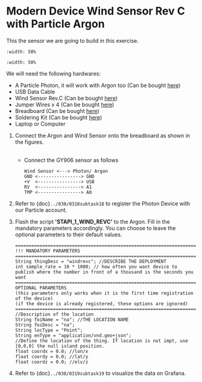# Modern Device Wind Sensor Rev C with Particle Argon
This the sensor we are going to build in this exercise.

```{figure} /_static/0214task14/img1.jpg
:width: 50%
```
```{figure} /_static/0214task14/img2.jpg
:width: 50%
```
We will need the following hardwares:
- A Particle Photon, it will work with Argon too (Can be bought <a href="https://store.particle.io/collections/gen-2/products/photon" target="_blank">here</a>)
- USB Data Cable
- Wind Sensor Rev.C (Can be bought <a href="https://moderndevice.com/product/wind-sensor/" target="_blank">here</a>)
- Jumper Wires x 4 (Can be bought <a href="https://www.adafruit.com/product/1956" target="_blank">here</a>)
- Breadboard (Can be bought <a href="https://www.amazon.com/dp/B07DL13RZH/ref=redir_mobile_desktop?_encoding=UTF8&aaxitk=Ha8lI6PHb2sFCtkeyNViLQ&hsa_cr_id=4991273630901&pd_rd_plhdr=t&pd_rd_r=e429b428-9c18-43cc-bdb2-24937613797e&pd_rd_w=SmgRr&pd_rd_wg=zw5Ku&ref_=sbx_be_s_sparkle_mcd_asin_0_img" target="_blank">here</a>)
- Soldering Kit (Can be bought <a href="https://www.amazon.com/Soldering-Iron-Kit-Temperature-Desoldering/dp/B073VDX4B7/ref=sr_1_1_sspa?crid=3TI8MUBYG9QXZ&dchild=1&keywords=soldering+kit&qid=1615313665&s=industrial&sprefix=soldering%2Cindustrial%2C166&sr=1-1-spons&psc=1&smid=A1XLBTH0MIQMMO&spLa=ZW5jcnlwdGVkUXVhbGlmaWVyPUFHUTdTSUtLUkdESUQmZW5jcnlwdGVkSWQ9QTAzODE3MjcyS0REVDQ5U1JLSVk4JmVuY3J5cHRlZEFkSWQ9QTAxMjYzMDYxOTk2N0ZMSjdVUVI2JndpZGdldE5hbWU9c3BfYXRmJmFjdGlvbj1jbGlja1JlZGlyZWN0JmRvTm90TG9nQ2xpY2s9dHJ1ZQ==" target="_blank">here</a>)
- Laptop or Computer

1. Connect the Argon and Wind Sensor onto the breadboard as shown in the figures.
    </Br><Br/>
    - Connect the GY906 sensor as follows
      ```
      Wind Sensor <---> Photon/ Argon  
      GND <----------------> GND
      +V  <----------------> USB
      RV  <----------------> A1
      TMP <----------------> A0
      ```
2. Refer to {doc}`../030/0318subtask18` to register the Photon Device with our Particle account.

3. Flash the script **'STAPI_1_WIND_REVC'** to the Argon. Fill in the mandatory parameters accordingly. You can choose to leave the optional parameters to their default values.
    ```
    =============================================================================================
    !!! MANDATORY PARAMETERS
    =============================================================================================
    String thingDesc = "windrevc"; //DESCRIBE THE DEPLOYMENT
    int sample_rate = 10 * 1000; // how often you want device to publish where the number in front of a thousand is the seconds you want
    =============================================================================================
    OPTIONAL PARAMETERS
    (this parameters only works when it is the first time registration of the device)
    (if the device is already registered, these options are ignored)
    =============================================================================================
    //Description of the location
    String foiName = "na"; //THE LOCATION NAME
    String foiDesc = "na";
    String locType = "Point";
    String enType = "application/vnd.geo+json";
    //Define the location of the thing. If location is not impt, use [0,0,0] the null island position.
    float coordx = 0.0; //lon/x
    float coordy = 0.0; //lat/y
    float coordz = 0.0; //elv/z
    ```
4. Refer to  {doc}`../030/0319subtask19` to visualize the data on Grafana.
